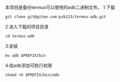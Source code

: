 
本项目是备份termux可以使用的adb二进制文件。
  1.下载
  ```
  git clone git@gitee.com:pzb123/termux-adb.git
  ```
  2.进入下载的项目目录
  ```
  cd termux-adb
  ```
  3.安装
  ```
  mv adb $PREFIX/bin
  ```
  4.给adb添加可执行权限
  ```
  chomd +X $PREFIX/bin/adb
  ```
